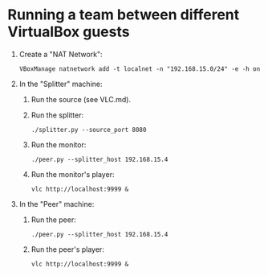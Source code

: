 Running a team between different VirtualBox guests
==================================================

1. Create a "NAT Network":

    ```
    VBoxManage natnetwork add -t localnet -n "192.168.15.0/24" -e -h on
    ```

2. In the "Splitter" machine:

    1. Run the source (see VLC.md).

    2. Run the splitter:

       ```
       ./splitter.py --source_port 8080
       ```

    3. Run the monitor:

       ```
       ./peer.py --splitter_host 192.168.15.4
       ```

    4. Run the monitor's player:

       ```
       vlc http://localhost:9999 &
       ```

2. In the "Peer" machine:

   1. Run the peer:

      ```
      ./peer.py --splitter_host 192.168.15.4
      ```

   2. Run the peer's player:

      ```
      vlc http://localhost:9999 &
      ```

